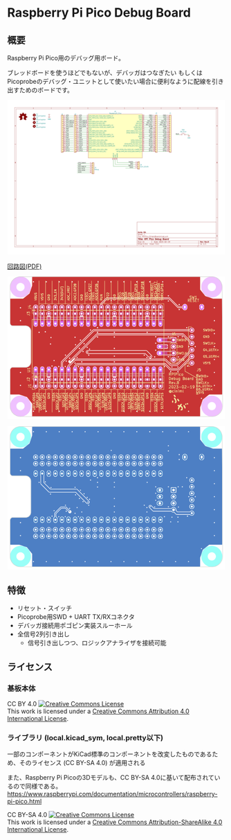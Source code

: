 # Raspberry Pi Pico Debug Board

## 概要

Raspberry Pi Pico用のデバッグ用ボード。

ブレッドボードを使うほどでもないが、デバッガはつなぎたい もしくはPicoprobeのデバッグ・ユニットとして使いたい場合に便利なように配線を引き出すためのボードです。

![回路図](./RPiPico_SimpleBoard.svg)

[回路図(PDF)](./RPiPico_SimpleBoard.pdf)

![基板表](./SVG/RPiPico_SimpleBoard-brd_F.svg)

![基板裏](./SVG/RPiPico_SimpleBoard-brd_B.svg)

## 特徴

* リセット・スイッチ
* Picoprobe用SWD + UART TX/RXコネクタ
* デバッガ接続用ポゴピン実装スルーホール
* 全信号2列引き出し
  * 信号引き出しつつ、ロジックアナライザを接続可能

## ライセンス

### 基板本体
CC BY 4.0
<a rel="license" href="http://creativecommons.org/licenses/by/4.0/"><img alt="Creative Commons License" style="border-width:0" src="https://i.creativecommons.org/l/by/4.0/88x31.png" /></a><br />This work is licensed under a <a rel="license" href="http://creativecommons.org/licenses/by/4.0/">Creative Commons Attribution 4.0 International License</a>.

### ライブラリ (local.kicad_sym, local.pretty以下)

一部のコンポーネントがKiCad標準のコンポーネントを改変したものであるため、そのライセンス (CC BY-SA 4.0) が適用される

また、Raspberry Pi Picoの3Dモデルも、CC BY-SA 4.0に基いて配布されているので同様である。
https://www.raspberrypi.com/documentation/microcontrollers/raspberry-pi-pico.html

CC BY-SA 4.0
<a rel="license" href="http://creativecommons.org/licenses/by-sa/4.0/"><img alt="Creative Commons License" style="border-width:0" src="https://i.creativecommons.org/l/by-sa/4.0/88x31.png" /></a><br />This work is licensed under a <a rel="license" href="http://creativecommons.org/licenses/by-sa/4.0/">Creative Commons Attribution-ShareAlike 4.0 International License</a>.